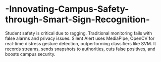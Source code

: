 # -Innovating-Campus-Safety-through-Smart-Sign-Recognition-
Student safety is critical due to ragging. Traditional monitoring fails with false alarms and privacy issues. Silent Alert uses MediaPipe, OpenCV for real-time distress gesture detection, outperforming classifiers like SVM. It records streams, sends snapshots to authorities, cuts false positives, and boosts campus security.
